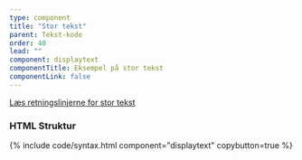 ```yaml
---
type: component
title: "Stor tekst"
parent: Tekst-kode
order: 40
lead: ""
component: displaytext
componentTitle: Eksempel på stor tekst
componentLink: false
---
```


<a href="/design/typografi/tekst/#display-retningslinjer">Læs retningslinjerne for stor tekst</a>

### HTML Struktur

{% include code/syntax.html component="displaytext" copybutton=true %}
